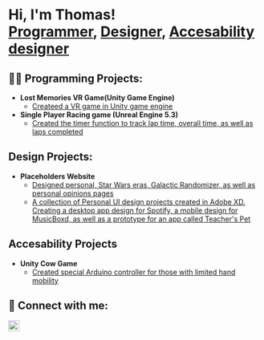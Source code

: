 <h1>Hi, I'm Thomas! <br/><a href="https://github.com/trruiz03/DemoLevel">Programmer</a>, <a href="https://github.com/trruiz03/placeholders.github.io">Designer</a>, <a href="https://github.com/trruiz03/Unity-Cow-Game">Accesability designer</a></h1>

<h2>👨‍💻 Programming Projects:</h2>

- <b>Lost Memories VR Game(Unity Game Engine)</b>
  - [Createed a VR game in Unity game engine](https://github.com/trruiz03/DemoLevel)
- <b>Single Player Racing game (Unreal Engine 5.3)</b>
  - [Created the timer function to track lap time, overall time, as well as laps completed](https://github.com/trruiz03/GIMM-400-Unreal-Project) <b></b>
 
<h2> Design Projects:</h2>

- <b>Placeholders Website</b>
  - [Designed personal, Star Wars eras, Galactic Randomizer, as well as personal opinions pages](https://github.com/trruiz03/placeholders.github.io)
  -  [A collection of Personal UI design projects created in Adobe XD. Creating a desktop app design for Spotify, a mobile design for MusicBoxd, as well as a prototype for an app called Teacher's Pet](https://github.com/trruiz03/UIDesigns_2024) 
 
<h2>Accesability Projects</h2>

- <b>Unity Cow Game</b>
  - [Created special Arduino controller for those with limited hand mobility](https://github.com/trruiz03/Unity-Cow-Game)

<h2> 🤳 Connect with me:</h2>

[<img align="left" alt="JoshMadakor | LinkedIn" width="22px" src="https://cdn.jsdelivr.net/npm/simple-icons@v3/icons/linkedin.svg" />][linkedin]

[linkedin]: www.linkedin.com/in/thomas-ruiz-a32344193

<!--
**joshmadakor1/joshmadakor1** is a ✨ _special_ ✨ repository because its `README.md` (this file) appears on your GitHub profile.

Here are some ideas to get you started:

- 🔭 I’m currently working on ...
- 🌱 I’m currently learning ...
- 👯 I’m looking to collaborate on ...
- 🤔 I’m looking for help with ...
- 💬 Ask me about ...
- 📫 How to reach me: ...
- 😄 Pronouns: ...
- ⚡ Fun fact: ...
-->
